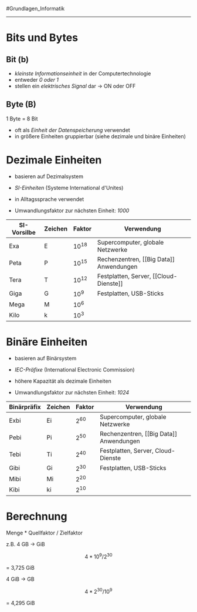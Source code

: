 #Grundlagen_Informatik 
***

# Bits und Bytes
## Bit (b)
- *kleinste Informationseinheit* in der Computertechnologie
- entweder *0 oder 1*
- stellen ein *elektrisches Signal* dar → ON oder OFF

## Byte (B)
1 Byte = 8 Bit

- oft als *Einheit der Datenspeicherung* verwendet
- in größere Einheiten gruppierbar (siehe dezimale und binäre Einheiten)

# Dezimale Einheiten
- basieren auf Dezimalsystem
- *SI-Einheiten* (Systeme International d'Unites)
- in Alltagssprache verwendet

- Umwandlungsfaktor zur nächsten Einheit: *1000*

| SI-Vorsilbe | Zeichen | Faktor          | Verwendung                              |
| ----------- | ------- | --------------- | --------------------------------------- |
| Exa         | E       | 10<sup>18</sup> | Supercomputer, globale Netzwerke        |
| Peta        | P       | 10<sup>15</sup> | Rechenzentren, [[Big Data]] Anwendungen |
| Tera        | T       | 10<sup>12</sup> | Festplatten, Server, [[Cloud-Dienste]]      | 
| Giga        | G       | 10<sup>9</sup>  | Festplatten, USB-Sticks                 |
| Mega        | M       | 10<sup>6</sup>  |                                         |
| Kilo        | k       | 10<sup>3</sup>  |                                         |


# Binäre Einheiten
- basieren auf Binärsystem
- *IEC-Präfixe* (International Electronic Commission)
- höhere Kapazität als dezimale Einheiten

- Umwandlungsfaktor zur nächsten Einheit: *1024*

| Binärpräfix | Zeichen | Faktor         | Verwendung                              |
| ----------- | ------- | -------------- | --------------------------------------- |
| Exbi        | Ei      | 2<sup>60</sup> | Supercomputer, globale Netzwerke        |
| Pebi        | Pi      | 2<sup>50</sup> | Rechenzentren, [[Big Data]] Anwendungen |
| Tebi        | Ti      | 2<sup>40</sup> | Festplatten, Server, Cloud-Dienste      | 
| Gibi        | Gi      | 2<sup>30</sup> | Festplatten, USB-Sticks                 |
| Mibi        | Mi      | 2<sup>20</sup> |                                         |
| Kibi        | ki      | 2<sup>10</sup> |                                         |



# Berechnung

Menge * Quellfaktor / Zielfaktor

z.B.
4 GB → GiB
```math
4 * 10^9 / 2^30
```
= 3,725 GiB

4 GiB → GB
```math
4 * 2^30 / 10^9
```
= 4,295 GiB
